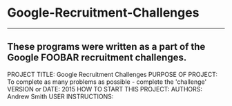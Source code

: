 # Google-Recruitment-Challenges
------------------------------------------------------------------------
These programs were written as a part of the Google FOOBAR recruitment
challenges.
------------------------------------------------------------------------

PROJECT TITLE: Google Recruitment Challenges
PURPOSE OF PROJECT: To complete as many problems as possible - complete the 'challenge'
VERSION or DATE: 2015
HOW TO START THIS PROJECT:
AUTHORS: Andrew Smith
USER INSTRUCTIONS:

